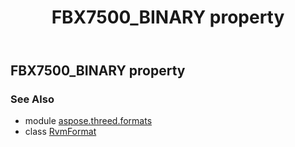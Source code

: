 ﻿---
title: FBX7500_BINARY property
second_title: Aspose.3D for Python via .NET API References
description: 
type: docs
weight: 240
url: /python-net/aspose.threed.formats/rvmformat/fbx7500_binary/
is_root: false
---

## FBX7500_BINARY property


### See Also
* module [aspose.threed.formats](../../)
* class [RvmFormat](/3d/python-net/aspose.threed.formats/rvmformat)
